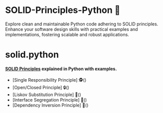 # SOLID-Principles-Python 🐍

Explore clean and maintainable Python code adhering to SOLID principles. Enhance your software design skills with practical examples and implementations, fostering scalable and robust applications.

# solid.python

#### [SOLID Principles](https://en.wikipedia.org/wiki/SOLID) explained in Python with examples.

- [Single Responsibility Principle] 🕵️()
- [Open/Closed Principle] 🔒()
- [Liskov Substitution Principle] 🔄()
- [Interface Segregation Principle] 🤝()
- [Dependency Inversion Principle] 🔄()
